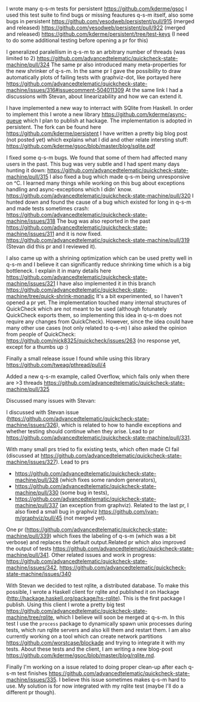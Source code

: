 I wrote many q-s-m tests for persistent
https://github.com/kderme/gsoc
I used this test suite to find bugs or missing feautures  q-s-m itself, also some bugs in persistent
https://github.com/yesodweb/persistent/pull/915 (merged and released)
https://github.com/yesodweb/persistent/pull/922 (merged and released)
https://github.com/kderme/persistent/tree/test-keys (I need to do some additional testing before opening a pr for this)


I generalized paralellism in q-s-m to an arbitrary number of threads (was limited to 2)
https://github.com/advancedtelematic/quickcheck-state-machine/pull/324
The same pr also introduced many meta-properties for the new shrinker of q-s-m.
In the same pr I gave the possibility to draw automatically plots of failing tests with graphviz-dot, like portayed here 
https://github.com/advancedtelematic/quickcheck-state-machine/issues/316#issuecomment-504011309
At the same link I had a discussions with Stevan, about linearizability and how we can extend it.

I have implemented a new way to interract with SQlite from Haskell. In order to implement this I wrote a new library
https://github.com/kderme/async-queue
which I plan to publish at hackage. The implementation is adopted in persistent. The fork can be found here 
https://github.com/kderme/persistent
I have written a pretty big blog post (not posted yet) which explains what I did and other relate intersting stuff:
https://github.com/kderme/gsoc/blob/master/blog/sqlite.pdf

I fixed some q-s-m bugs. We found that some of them had affected many users in the past.
This bug was very subtle and I had spent many days hunting it down:
https://github.com/advancedtelematic/quickcheck-state-machine/pull/315
I also fixed a bug which made q-s-m being unresponsive on ^C. I learned many things while working on this bug about exceptions handling and async-exceptions which I didn' know.
https://github.com/advancedtelematic/quickcheck-state-machine/pull/320
I hunted down and found the cause of a bug which existed for long in q-s-m and made tests sometimes crash:
https://github.com/advancedtelematic/quickcheck-state-machine/issues/318
The bug was also reported in the past https://github.com/advancedtelematic/quickcheck-state-machine/issues/311
and it is now fixed.
https://github.com/advancedtelematic/quickcheck-state-machine/pull/319 (Stevan did this pr and I reviewed it).

I also came up with a shrining optimization which can be used pretty well in q-s-m and I believe it can significantly reduce shrinking time
which is a big bottleneck. I explain it in many details here
https://github.com/advancedtelematic/quickcheck-state-machine/issues/321
I have also implemented it in this branch https://github.com/advancedtelematic/quickcheck-state-machine/tree/quick-shrink-monadic
It's a bit experimented, so I haven't opened a pr yet. The implementation touched many internal structures of QuickCheck which are not meant to be used (although fotunately QuickCheck exports them, so implementing this idea in q-s-m does not require any changes from QuickCheck). However, since the idea could have many other use cases (not only related to q-s-m) I also asked the opinion from people of QuickCheck:
https://github.com/nick8325/quickcheck/issues/263 (no response yet, except for a thumbs up :)

Finally a small release issue I found while using this library
https://github.com/tweag/pthread/pull/4


Added a new q-s-m example, called Overflow, which fails only when there are >3 threads https://github.com/advancedtelematic/quickcheck-state-machine/pull/325

Discussed many issues with Stevan:

I discussed with Stevan issue (https://github.com/advancedtelematic/quickcheck-state-machine/issues/326), which is related to  how to handle exceptions and whether testing should continue when they arise. Lead to pr https://github.com/advancedtelematic/quickcheck-state-machine/pull/331.

With many small prs tried to fix existing tests, which often made CI fail (discussed at https://github.com/advancedtelematic/quickcheck-state-machine/issues/327). Lead to prs 
- https://github.com/advancedtelematic/quickcheck-state-machine/pull/328 (which fixes some random generators), 
- https://github.com/advancedtelematic/quickcheck-state-machine/pull/330 (some bug in tests),
- https://github.com/advancedtelematic/quickcheck-state-machine/pull/337 (an exception from graphviz). Related to the last pr, I also fixed a small bug in graphviz https://github.com/ivan-m/graphviz/pull/45 (not merged yet).

One pr (https://github.com/advancedtelematic/quickcheck-state-machine/pull/339) which fixes the labeling of q-s-m (which was a bit verbose) and replaces the default output.Related pr which also improved the output of tests https://github.com/advancedtelematic/quickcheck-state-machine/pull/341. Other related issues and work in progress: https://github.com/advancedtelematic/quickcheck-state-machine/issues/342, https://github.com/advancedtelematic/quickcheck-state-machine/issues/340

With Stevan we decided to test rqlite, a distributed database. To make this possible, I wrote a Haskell client for rqlite and published it on Hackage (http://hackage.haskell.org/package/hs-rqlite). This is the first package I publish. Using this client I wrote a pretty big test https://github.com/advancedtelematic/quickcheck-state-machine/tree/rqlite, which I believe will soon be merged at q-s-m. In this test I use the `process` package to dynamically spawn unix processes during tests, which run rqlite servers and also kill them and restart them. I am also currently working on a tool which can create network partitions https://github.com/worstcase/blockade and trying to integrate it with my tests. About these tests and the client, I am writing a new blog-post https://github.com/kderme/gsoc/blob/master/blog/rqlite.md.

Finally I'm working on a issue related to doing proper clean-up after each q-s-m test finishes https://github.com/advancedtelematic/quickcheck-state-machine/issues/335. I believe this issue sometimes makes q-s-m hard to use. My solution is for now integrated with my rqlite test (maybe I'll do a different pr though).

